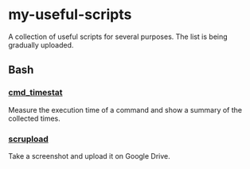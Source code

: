 # my-useful-scripts
A collection of useful scripts for several purposes. The list is being gradually uploaded.

## Bash
### [cmd_timestat](https://github.com/Alnu73/my-useful-scripts/blob/main/cmd_timestat.sh)
Measure the execution time of a command and show a summary of the collected times.

### [scrupload](https://github.com/Alnu73/my-useful-scripts/blob/main/scrupload.sh)
Take a screenshot and upload it on Google Drive.

